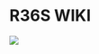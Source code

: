 # R36S WIKI

[<img src="https://github.com/manster-zz/R36S-LINKS/assets/876960/eece7f3c-8ec5-455b-90ad-809eea981365" />](https://github.com/manster-zz/R36S-LINKS/wiki)